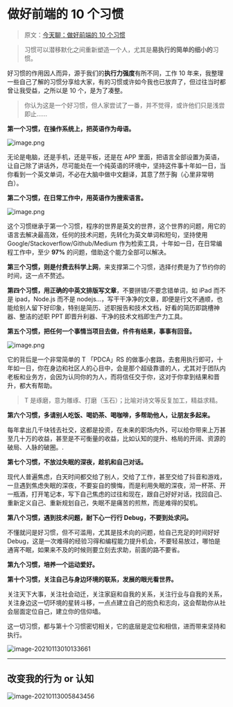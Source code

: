 # 做好前端的 10 个习惯

> 原文：[今天聊：做好前端的 10 个习惯](https://juejin.cn/post/6916420781069041677)

> 习惯可以潜移默化之间重新塑造一个人，尤其是**易执行的简单的细小的**习惯。

好习惯的作用因人而异，源于我们的**执行力强度**有所不同，工作 10 年来，我整理一些自己了解的习惯分享给大家，有的习惯或许如今我也已放弃了，但过往当时都曾让我受益，之所以是 10 个，是为了凑整。

> 你认为这是一个好习惯，但人家尝试了一番，并不觉得，或许他们只是浅尝即止……

**第一个习惯，在操作系统上，把英语作为母语。**

![image.png](https://gitee.com/ppambler/blog-images/raw/master/images/2021-01-13-1-10-58.png)

无论是电脑，还是手机，还是平板，还是在 APP 里面，把语言全部设置为英语，让自己除了讲话外，尽可能处在一个纯英语的环境中，坚持这件事十年如一日，当你看到一个英文单词，不必在大脑中做中文翻译，其意了然于胸（心里非常明白）。

**第二个习惯，在日常工作中，用英语作为搜索语言。**

![image.png](https://gitee.com/ppambler/blog-images/raw/master/images/2021-01-13-1-12-40.png)

这个习惯继承于第一个习惯，程序的世界是英文的世界，这个世界的问题，用它的语言去解决最高效，任何的技术问题，先转化为英文单词和短句，坚持使用 Google/Stackoverflow/Github/Medium 作为检索工具，十年如一日，在日常编程工作中，至少 **97%** 的问题，借助这个能力全部可以解决。

**第三个习惯，则是付费去科学上网**，来支撑第二个习惯，选择付费是为了节约你的时间，这一点不赘述。

**第四个习惯，用正确的中英文排版写文章**，不要拼错/不要念错单词，如 iPad 而不是 ipad，Node.js 而不是 nodejs...，写干干净净的文章，即便是行文不通顺，也能给别人留下好印象，特别是简历、述职报告和技术文档，好看的简历即跳槽神器、整洁的述职 PPT 即晋升利器、干净的技术文档即生产力工具。

**第五个习惯，把任何一个事情当项目去做，件件有结果，事事有回音。**

![image.png](https://gitee.com/ppambler/blog-images/raw/master/images/2021-01-13-1-13-25.png)

它的背后是一个非常简单的 T 「PDCA」RS 的做事小套路，去套用执行即可，十年如一日，你在身边和社区人的心目中，会是那个超级靠谱的人，尤其对于团队内老板和业务方，会因为认同你的为人，而将信任交于你，这对于你拿到结果和晋升，都大有帮助。

> T 是琢磨，意为雕琢、打磨（玉石）；比喻对诗文等反复加工，精益求精。

**第六个习惯，多请别人吃饭、喝奶茶、喝咖啡，多帮助他人，让朋友多起来。**

每年拿出几千块钱去社交，这都是投资，在未来的职场内外，可以给你带来上万甚至几十万的收益，甚至是不可衡量的收益，比如认知的提升、格局的开阔、资源的破局、人脉的破圈。.

**第七个习惯，不放过失眠的深夜，趁机和自己对话。**

现代人普遍焦虑，白天时间都交给了别人，交给了工作，甚至交给了抖音和游戏，一旦遇到焦虑失眠的深夜，不要妄自的懊悔，而是利用失眠的深夜，沏一杯茶、开一瓶酒，打开笔记本，写下自己焦虑的过往和现在，跟自己好好对话，找回自己、重新定义自己、重新规划自己，失眠不是痛苦的煎熬，而是难得的契机。

**第八个习惯，遇到技术问题，耐下心一行行 Debug，不要到处求问。**

不懂就问是好习惯，但不可滥用，尤其是技术向的问题，给自己充足的时间好好 Debug，这是一次难得的经验习得和编程能力提升机会，不要轻易放过，哪怕是通宵不眠，如果来不及的时候则要立刻去求助，前面的路不要省。

**第九个习惯，培养一个运动爱好。**

**第十个习惯，关注自己与身边环境的联系，发展的眼光看世界。**

关注天下大事，关注社会动迁，关注家庭和自我的关系，关注行业与自我的关系，关注身边这一切环境的星转斗移，一点点建立自己的抱负和志向，这会帮助你从社会层面定位自己，建立你的信仰墙。

这一切习惯，都与第十个习惯密切相关，它的底层是定位和相信，进而带来坚持和执行。

![image-20210113010133661](https://gitee.com/ppambler/blog-images/raw/master/images/image-20210113010133661.png)

----

## 改变我的行为 or 认知

![image-20210113005843456](https://gitee.com/ppambler/blog-images/raw/master/images/image-20210113005843456.png)

